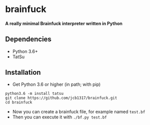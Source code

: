 # brainfuck
#### A really minimal Brainfuck interpreter written in Python
## Dependencies
* Python 3.6+
* TatSu
## Installation
* Get Python 3.6 or higher (in path; with pip)
```
python3.6 -m install tatsu
git clone https://github.com/jcb1317/brainfuck.git
cd brainfuck
```
* Now you can create a brainfuck file, for example named `test.bf`
* Then you can execute it with `./bf.py test.bf`
